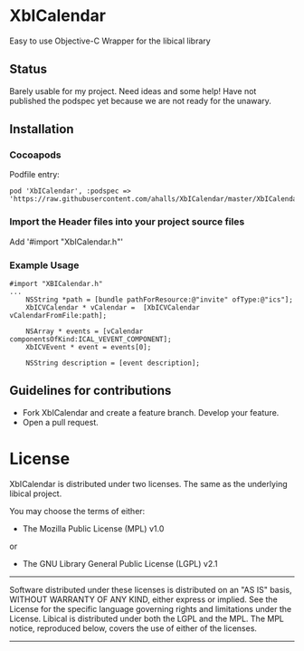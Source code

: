 XbICalendar
===========

Easy to use Objective-C Wrapper for the libical library


Status
------
Barely usable for my project.  Need ideas and some help!  Have not published the podspec yet because we are not ready for the unawary. 

## Installation

### Cocoapods
Podfile entry:

```
pod 'XbICalendar', :podspec => 'https://raw.githubusercontent.com/ahalls/XbICalendar/master/XbICalendar.podspec'
```
### Import the Header files into your project source files
Add '#import "XbICalendar.h"'

### Example Usage
```objc
#import "XBICalendar.h"
...
    NSString *path = [bundle pathForResource:@"invite" ofType:@"ics"];
    XbICVCalendar * vCalendar =  [XbICVCalendar vCalendarFromFile:path];
    
    NSArray * events = [vCalendar componentsOfKind:ICAL_VEVENT_COMPONENT];
    XbICVEvent * event = events[0];
  
    NSString description = [event description];

``` 

## Guidelines for contributions

* Fork XbICalendar and create a feature branch. Develop your feature.
* Open a pull request.


License
=======

XbICalendar is distributed under two licenses. The same as the underlying
libical project.

You may choose the terms of either:

 * The Mozilla Public License (MPL) v1.0
 
 or
 
 * The GNU Library General Public License (LGPL) v2.1

----------------------------------------------------------------------

Software distributed under these licenses is distributed on an "AS
IS" basis, WITHOUT WARRANTY OF ANY KIND, either express or
implied. See the License for the specific language governing rights
and limitations under the License.
Libical is distributed under both the LGPL and the MPL. The MPL
notice, reproduced below, covers the use of either of the licenses. 

----------------------------------------------------------------------
